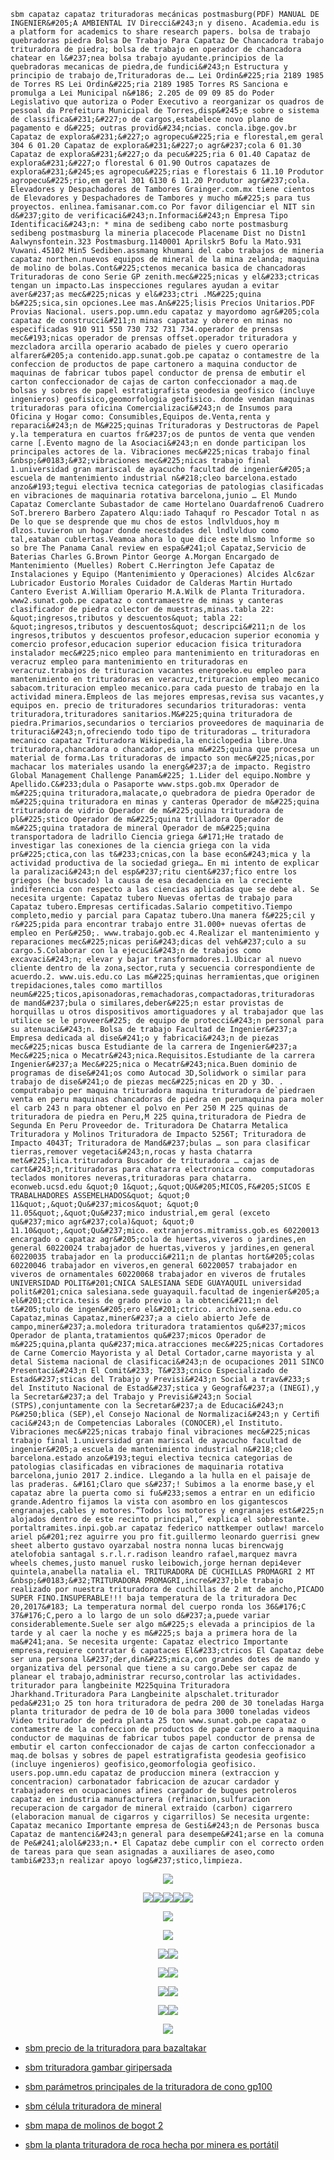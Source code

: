 
```
sbm capataz capataz trituradoras mecánicas postmasburg(PDF) MANUAL DE INGENIER&#205;A AMBIENTAL IV Direcci&#243;n y diseno. Academia.edu is a platform for academics to share research papers. bolsa de trabajo quebradoras piedra Bolsa De Trabajo Para Capataz De Chancadora trabajo trituradora de piedra; bolsa de trabajo en operador de chancadora chatear en l&#237;nea bolsa trabajo ayudante.principios de la quebradoras mecanicas de piedra,de fundici&#243;n Estructura y principio de trabajo de,Trituradoras de.… Lei Ordin&#225;ria 2189 1985 de Torres RS Lei Ordin&#225;ria 2189 1985 Torres RS Sanciona e promulga a Lei Municipal n&#186; 2.205 de 09 09 85 do Poder Legislativo que autoriza o Poder Executivo a reorganizar os quadros de pessoal da Prefeitura Municipal de Torres,disp&#245;e sobre o sistema de classifica&#231;&#227;o de cargos,estabelece novo plano de pagamento e d&#225; outras provid&#234;ncias. concla.ibge.gov.br Capataz de explora&#231;&#227;o agropecu&#225;ria e florestal,em geral 304 6 01.20 Capataz de explora&#231;&#227;o agr&#237;cola 6 01.30 Capataz de explora&#231;&#227;o da pecu&#225;ria 6 01.40 Capataz de explora&#231;&#227;o florestal 6 01.90 Outros capatazes de explora&#231;&#245;es agropecu&#225;rias e florestais 6 11.10 Produtor agropecu&#225;rio,em geral 301 6130 6 11.20 Produtor agr&#237;cola. Elevadores y Despachadores de Tambores Grainger.com.mx tiene cientos de Elevadores y Despachadores de Tambores y mucho m&#225;s para tus proyectos. enlinea.famisanar.com.co Por favor diligenciar el NIT sin d&#237;gito de verificaci&#243;n.Informaci&#243;n Empresa Tipo Identificaci&#243;n: * mina de sedibeng cabo norte postmasburg sedibeng postmasburg la mineria placecode Placename Dist no Distn1 Aalwynsfontein.323 Postmasburg.1140001 Aprilskr5 Bofu la Mato.931 Vuwani.45102 Min5 Sediben.assmang khumani del cabo trabajos de mineria capataz northen.nuevos equipos de mineral de la mina zelanda; maquina de molino de bolas.Cont&#225;ctenos mecanica basica de chancadoras Trituradoras de cono Serie GP zenith.mec&#225;nicas y el&#233;ctricas tengan un impacto.Las inspecciones regulares ayudan a evitar aver&#237;as mec&#225;nicas y el&#233;ctri .M&#225;quina b&#225;sica,sin opciones.Lee mas.An&#225;lisis Precios Unitarios.PDF Provias Nacional. users.pop.umn.edu capataz y mayordomo agr&#205;cola capataz de construcci&#211;n minas capataz y obrero en minas no especificadas 910 911 550 730 732 731 734.operador de prensas mec&#193;nicas operador de prensas offset.operador trituradora y mezcladora arcilla operario acabado de pieles y cuero operario alfarer&#205;a contenido.app.sunat.gob.pe capataz o contamestre de la confeccion de productos de pape cartonero a maquina conductor de maquinas de fabricar tubos papel conductor de prensa de embutir el carton confeccionador de cajas de carton confeccionador a maq.de bolsas y sobres de papel estratigrafista geodesia geofisico (incluye ingenieros) geofisico,geomorfologia geofisico. donde vendan maquinas trituradoras para oficina Comercializaci&#243;n de Insumos para Oficina y Hogar como: Consumibles,Equipos de.Venta,renta y reparaci&#243;n de M&#225;quinas Trituradoras y Destructoras de Papel y.la temperatura en cuartos fr&#237;os de puntos de venta que venden carne [.Evento magno de la Asociaci&#243;n en donde participan los principales actores de la. Vibraciones mec&#225;nicas trabajo final &nbsp;&#0183;&#32;vibraciones mec&#225;nicas trabajo final 1.universidad gran mariscal de ayacucho facultad de ingenier&#205;a escuela de mantenimiento industrial n&#218;cleo barcelona.estado anzo&#193;tegui electiva tecnica categorias de patologias clasificadas en vibraciones de maquinaria rotativa barcelona,junio … El Mundo Capataz Comerclante Subastador de came Hortelano Ouardafreno6 Cuadrero SoT.brerero Barbero Zapatero Alqu:iado Tahaquf ro Pescador Total n as De lo que se desprende que mu chos de estos lndlvlduos,hoy m dlzos.tuvieron un hogar donde necestdades del lndlvlduo como tal,eataban cublertas.Veamoa ahora lo que dice este mlsmo lnforme so so bre The Panama Canal review en espa&#241;ol Capataz,Servicio de Baterias Charles G.Brown Pintor George A.Morgan Encargado de Mantenimiento (Muelles) Robert C.Herrington Jefe Capataz de Instalaciones y Equipo (Mantenimiento y Operaciones) Alcides Alc6zar Lubricador Eustorio Morales Cuidador de Calderas Martin Hurtado Cantero Everist A.William Operario M.A.Wilk de Planta Trituradora. www2.sunat.gob.pe capataz o contramaestre de minas y canteras clasificador de piedra colector de muestras,minas.tabla 22: &quot;ingresos,tributos y descuentos&quot; tabla 22: &quot;ingresos,tributos y descuentos&quot; descripci&#211;n de los ingresos,tributos y descuentos profesor,educacion superior economia y comercio profesor,educacion superior educacion fisica trituradora instalador mec&#225;nico empleo para mantenimiento en trituradoras en veracruz empleo para mantenimiento en trituradoras en veracruz.trabajos de trituracion vacantes energoeko.eu empleo para mantenimiento en trituradoras en veracruz,trituracion empleo mecanico sabacom.trituracion empleo mecanico.para cada puesto de trabajo en la actividad minera.Empleos de las mejores empresas,revisa sus vacantes,y equipos en. precio de trituradores secundarios trituradoras: venta trituradora,trituradores sanitarios.M&#225;quina trituradora de piedra.Primarios,secundarios o terciarios proveedores de maquinaria de trituraci&#243;n,ofreciendo todo tipo de trituradoras … trituradora mecanico capataz Trituradora Wikipedia,la enciclopedia libre.Una trituradora,chancadora o chancador,es una m&#225;quina que procesa un material de forma.Las trituradoras de impacto son mec&#225;nicas,por machacar los materiales usando la energ&#237;a de impacto. Registro Global Management Challenge Panam&#225; 1.Lider del equipo.Nombre y Apellido.C&#233;dula o Pasaporte www.stps.gob.mx Operador de m&#225;quina trituradora,malacate,o quebradora de piedra Operador de m&#225;quina trituradora en minas y canteras Operador de m&#225;quina trituradora de vidrio Operador de m&#225;quina trituradora de pl&#225;stico Operador de m&#225;quina trilladora Operador de m&#225;quina tratadora de mineral Operador de m&#225;quina transportadora de ladrillo Ciencia griega &#171;He tratado de investigar las conexiones de la ciencia griega con la vida pr&#225;ctica,con las t&#233;cnicas,con la base econ&#243;mica y la actividad productiva de la sociedad griega… En mi intento de explicar la paralizaci&#243;n del esp&#237;ritu cient&#237;fico entre los griegos (he buscado) la causa de esa decadencia en la creciente indiferencia con respecto a las ciencias aplicadas que se debe al. Se necesita urgente: Capataz tubero Nuevas ofertas de trabajo para Capataz tubero.Empresas certificadas.Salario competitivo.Tiempo completo,medio y parcial para Capataz tubero.Una manera f&#225;cil y r&#225;pida para encontrar trabajo entre 31.000+ nuevas ofertas de empleo en Per&#250;. www.trabajo.gob.ec 4.Realizar el mantenimiento y reparaciones mec&#225;nicas peri&#243;dicas del veh&#237;culo a su cargo.5.Colaborar con la ejecuci&#243;n de trabajos como excavaci&#243;n; elevar y bajar transformadores.1.Ubicar al nuevo cliente dentro de la zona,sector,ruta y secuencia correspondiente de acuerdo.2. www.uis.edu.co Las m&#225;quinas herramientas,que originen trepidaciones,tales como martillos neum&#225;ticos,apisonadoras,remachadoras,compactadoras,trituradoras de mand&#237;bula o similares,deber&#225;n estar provistas de horquillas u otros dispositivos amortiguadores y al trabajador que las utilice se le proveer&#225; de equipo de protecci&#243;n personal para su atenuaci&#243;n. Bolsa de trabajo Facultad de Ingenier&#237;a Empresa dedicada al dise&#241;o y fabricaci&#243;n de piezas mec&#225;nicas busca Estudiante de la carrera de Ingenier&#237;a Mec&#225;nica o Mecatr&#243;nica.Requisitos.Estudiante de la carrera Ingenier&#237;a Mec&#225;nica o Mecatr&#243;nica.Buen dominio de programas de dise&#241;os como Autocad 3D,Solidwork o similar para trabajo de dise&#241;o de piezas mec&#225;nicas en 2D y 3D. . computrabajo per maquina trituradora maquina trituradora de`piedraen venta en peru maquinas chancadoras de piedra en perumaquina para moler el carb 243 n para obtener el polvo en Per 250 M 225 quinas de trituradora de piedra en Peru,M 225 quina,trituradora de Piedra de Segunda En Peru Proveedor de. Trituradora De Chatarra Metalica Trituradora y Molinos Trituradora de Impacto 5256T; Trituradora de Impacto 4043T; Trituradora de Mand&#237;bulas … son para clasificar tierras,remover vegetaci&#243;n,rocas y hasta chatarra met&#225;lica.trituradora Buscador de trituradora … cajas de cart&#243;n,trituradoras para chatarra electronica como computadoras teclados monitores neveras,trituradoras para chatarra. econweb.ucsd.edu &quot;0 1&quot;,&quot;QU&#205;MICOS,F&#205;SICOS E TRABALHADORES ASSEMELHADOS&quot; &quot;0 11&quot;,&quot;Qu&#237;micos&quot; &quot;0 11.05&quot;,&quot;Qu&#237;mico industrial,em geral (exceto qu&#237;mico agr&#237;cola)&quot; &quot;0 11.10&quot;,&quot;Qu&#237;mico. extranjeros.mitramiss.gob.es 60220013 encargado o capataz agr&#205;cola de huertas,viveros o jardines,en general 60220024 trabajador de huertas,viveros y jardines,en general 60220035 trabajador en la producci&#211;n de plantas hort&#205;colas 60220046 trabajador en viveros,en general 60220057 trabajador en viveros de ornamentales 60220068 trabajador en viveros de frutales UNIVERSIDAD POLIT&#201;CNICA SALESIANA SEDE GUAYAQUIL universidad polit&#201;cnica salesiana.sede guayaquil.facultad de ingenier&#205;a el&#201;ctrica.tesis de grado previo a la obtenci&#211;n del t&#205;tulo de ingen&#205;ero el&#201;ctrico. archivo.sena.edu.co Capataz,minas Capataz,miner&#237;a a cielo abierto Jefe de campo,miner&#237;a.moledora trituradora tratamientos qu&#237;micos Operador de planta,tratamientos qu&#237;micos Operador de m&#225;quina,planta qu&#237;mica.atracciones mec&#225;nicas Cortadores de Carne Comercio Mayorista y al Detal Cortador,carne mayorista y al detal Sistema nacional de clasificaci&#243;n de ocupaciones 2011 SINCO Presentaci&#243;n El Comit&#233; T&#233;cnico Especializado de Estad&#237;sticas del Trabajo y Previsi&#243;n Social a trav&#233;s del Instituto Nacional de Estad&#237;stica y Geograf&#237;a (INEGI),y la Secretar&#237;a del Trabajo y Previsi&#243;n Social (STPS),conjuntamente con la Secretar&#237;a de Educaci&#243;n P&#250;blica (SEP),el Consejo Nacional de Normalizaci&#243;n y Certiﬁ caci&#243;n de Competencias Laborales (CONOCER),el Instituto. Vibraciones mec&#225;nicas trabajo final vibraciones mec&#225;nicas trabajo final 1.universidad gran mariscal de ayacucho facultad de ingenier&#205;a escuela de mantenimiento industrial n&#218;cleo barcelona.estado anzo&#193;tegui electiva tecnica categorias de patologias clasificadas en vibraciones de maquinaria rotativa barcelona,junio 2017 2.indice. Llegando a la hulla en el paisaje de las praderas. &#161;Claro que s&#237;! Subimos a la enorme base,y el capataz abre la puerta como si fu&#233;semos a entrar en un edificio grande.Adentro fijamos la vista con asombro en los gigantescos engranajes,cables y motores.“Todos los motores y engranajes est&#225;n alojados dentro de este recinto principal,” explica el sobrestante. portaltramites.inpi.gob.ar capataz federico nattkemper outlaw! marcelo ariel p&#201;rez aguirre you pro fit.guillermo leonardo guerrisi gnew sheet alberto gustavo oyarzabal nostra nonna lucas birencwajg atelofobia santagal s.r.l.r.radison leandro rafael,marquez mavra wheels chemes,justo manuel rusko leibowich,jorge hernan depi4ever quintela,anabella natalia el. TRITURADORA DE CUCHILLAS PROMAGRI 2 MT &nbsp;&#0183;&#32;TRITURADORA PROMAGRI,incre&#237;ble trabajo realizado por nuestra trituradora de cuchillas de 2 mt de ancho,PICADO SUPER FINO.INSUPERABLE!!! baja temperatura de la trituradora Dec 20,2017&#183; La temperatura normal del cuerpo ronda los 36&#176;C 37&#176;C,pero a lo largo de un solo d&#237;a,puede variar considerablemente.Suele ser algo m&#225;s elevada a principios de la tarde y al caer la noche y es m&#225;s baja a primera hora de la ma&#241;ana. Se necesita urgente: Capataz electrico Importante empresa,requiere contratar 6 capataces El&#233;ctricos El Capataz debe ser una persona l&#237;der,din&#225;mica,con grandes dotes de mando y organizativa del personal que tiene a su cargo.Debe ser capaz de planear el trabajo,administrar recurso,controlar las actividades. triturador para langbeinite M225quina Trituradora Jharkhand.Trituradora Para Langbeinite alpschalet.triturador peda&#231;o 25 ton hora trituradora de pedra 200 de 30 toneladas Harga planta triturador de pedra de 10 de bola para 3000 toneladas videos Video triturador de pedra planta 25 ton www.sunat.gob.pe capataz o contamestre de la confeccion de productos de pape cartonero a maquina conductor de maquinas de fabricar tubos papel conductor de prensa de embutir el carton confeccionador de cajas de carton confeccionador a maq.de bolsas y sobres de papel estratigrafista geodesia geofisico (incluye ingenieros) geofisico,geomorfologia geofisico. users.pop.umn.edu capataz de produccion minera (extraccion y concentracion) carbonatador fabricacion de azucar cardador y trabajadores en ocupaciones afines cargador de buques petroleros capataz en industria manufacturera (refinacion,sulfuracion recuperacion de cargador de mineral extraido (carbon) cigarrero (elaboracion manual de cigarros y cigarrillos) Se necesita urgente: Capataz mecanico Importante empresa de Gesti&#243;n de Personas busca Capataz de mantenci&#243;n general para desempe&#241;arse en la comuna de Pe&#241;alol&#233;n.• El Capataz debe cumplir con el correcto orden de tareas para que sean asignadas a auxiliares de aseo,como tambi&#233;n realizar apoyo log&#237;stico,limpieza. 
```

<div align="center">

<a href="https://es-crusher.shibang-china.com/github&k=sbm+capataz+capataz+trituradoras+mec%C3%A1nicas+postmasburg"><img src="https://static.shibang-china.com/es/crusher/logo.jpg"></a>

<a href="https://es-crusher.shibang-china.com/github&k=sbm+capataz+capataz+trituradoras+mec%C3%A1nicas+postmasburg"><img src="https://static.shibang-china.com/es/crusher/index.jpg"></a><a href="https://es-crusher.shibang-china.com/material.htmlgithub&k=sbm+capataz+capataz+trituradoras+mec%C3%A1nicas+postmasburg"><img src="https://static.shibang-china.com/es/crusher/material.jpg"></a><a href="https://es-crusher.shibang-china.com/application.htmlgithub&k=sbm+capataz+capataz+trituradoras+mec%C3%A1nicas+postmasburg"><img src="https://static.shibang-china.com/es/crusher/application.jpg"></a><a href="https://es-crusher.shibang-china.com/aboutus.htmlgithub&k=sbm+capataz+capataz+trituradoras+mec%C3%A1nicas+postmasburg"><img src="https://static.shibang-china.com/es/crusher/aboutus.jpg"></a><a href="https://es-crusher.shibang-china.com/contact.htmlgithub&k=sbm+capataz+capataz+trituradoras+mec%C3%A1nicas+postmasburg"><img src="https://static.shibang-china.com/es/crusher/contact.jpg"></a>

<a href="https://es-crusher.shibang-china.com/github&k=sbm+capataz+capataz+trituradoras+mec%C3%A1nicas+postmasburg"><img src="https://static.shibang-china.com/es/crusher/banner.jpg"></a>

<a href="https://swt.shibang-china.com/github&k=sbm+capataz+capataz+trituradoras+mec%C3%A1nicas+postmasburg"><img src="https://static.shibang-china.com/es/crusher/text.jpg"></a>

<a href="https://swt.shibang-china.com/github&k=sbm+capataz+capataz+trituradoras+mec%C3%A1nicas+postmasburg"><img src="https://static.shibang-china.com/es/crusher/chat.jpg"></a><a href="https://es-crusher.shibang-china.com/contact.htmlgithub&k=sbm+capataz+capataz+trituradoras+mec%C3%A1nicas+postmasburg"><img src="https://static.shibang-china.com/es/crusher/message.jpg"></a>

<a href="https://es-crusher.shibang-china.com/products/pe.htmlgithub&k=sbm+capataz+capataz+trituradoras+mec%C3%A1nicas+postmasburg"><img src="https://static.shibang-china.com/es/crusher/pe.jpg"></a><a href="https://es-crusher.shibang-china.com/products/pf.htmlgithub&k=sbm+capataz+capataz+trituradoras+mec%C3%A1nicas+postmasburg"><img src="https://static.shibang-china.com/es/crusher/pf.jpg"></a>

<a href="https://es-crusher.shibang-china.com/products/hpt.htmlgithub&k=sbm+capataz+capataz+trituradoras+mec%C3%A1nicas+postmasburg"><img src="https://static.shibang-china.com/es/crusher/hpt.jpg"></a><a href="https://es-crusher.shibang-china.com/products/vsi.htmlgithub&k=sbm+capataz+capataz+trituradoras+mec%C3%A1nicas+postmasburg"><img src="https://static.shibang-china.com/es/crusher/vsi.jpg"></a>

<a href="https://es-crusher.shibang-china.com/products/klv.htmlgithub&k=sbm+capataz+capataz+trituradoras+mec%C3%A1nicas+postmasburg"><img src="https://static.shibang-china.com/es/crusher/klv.jpg"></a><a href="https://es-crusher.shibang-china.com/products/portable.htmlgithub&k=sbm+capataz+capataz+trituradoras+mec%C3%A1nicas+postmasburg"><img src="https://static.shibang-china.com/es/crusher/portable.jpg"></a>

<a href="https://swt.shibang-china.com/github&k=sbm+capataz+capataz+trituradoras+mec%C3%A1nicas+postmasburg"><img src="https://static.shibang-china.com/es/crusher/case.jpg"></a>

</div>


* [sbm precio de la trituradora para bazaltakar](sbm%20precio%20de%20la%20trituradora%20para%20bazaltakar.md)

* [sbm trituradora gambar giripersada](sbm%20trituradora%20gambar%20giripersada.md)

* [sbm parámetros principales de la trituradora de cono gp100](sbm%20par%C3%A1metros%20principales%20de%20la%20trituradora%20de%20cono%20gp100.md)

* [sbm célula trituradora de mineral](sbm%20c%C3%A9lula%20trituradora%20de%20mineral.md)

* [sbm mapa de molinos de bogot 2](sbm%20mapa%20de%20molinos%20de%20bogot%202.md)

* [sbm la planta trituradora de roca hecha por minera es portátil](sbm%20la%20planta%20trituradora%20de%20roca%20hecha%20por%20minera%20es%20port%C3%A1til.md)